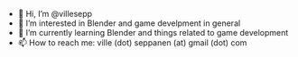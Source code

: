 - 👋 Hi, I’m @villesepp
- 👀 I’m interested in Blender and game develpment in general
- 🌱 I’m currently learning Blender and things related to game development
- 📫 How to reach me: ville (dot) seppanen (at) gmail (dot) com

<!---
villesepp/villesepp is a ✨ special ✨ repository because its `README.md` (this file) appears on your GitHub profile.
You can click the Preview link to take a look at your changes.

- 💞️ I’m looking to collaborate on ...
--->
